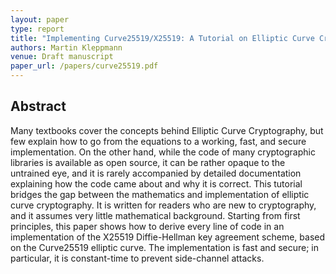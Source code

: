 ```yaml
---
layout: paper
type: report
title: "Implementing Curve25519/X25519: A Tutorial on Elliptic Curve Cryptography"
authors: Martin Kleppmann
venue: Draft manuscript
paper_url: /papers/curve25519.pdf
---
```


Abstract
--------

Many textbooks cover the concepts behind Elliptic Curve Cryptography, but few explain how to go from
the equations to a working, fast, and secure implementation. On the other hand, while the code of
many cryptographic libraries is available as open source, it can be rather opaque to the untrained
eye, and it is rarely accompanied by detailed documentation explaining how the code came about and
why it is correct. This tutorial bridges the gap between the mathematics and implementation of
elliptic curve cryptography. It is written for readers who are new to cryptography, and it assumes
very little mathematical background. Starting from first principles, this paper shows how to derive
every line of code in an implementation of the X25519 Diffie-Hellman key agreement scheme, based on
the Curve25519 elliptic curve. The implementation is fast and secure; in particular, it is
constant-time to prevent side-channel attacks.
